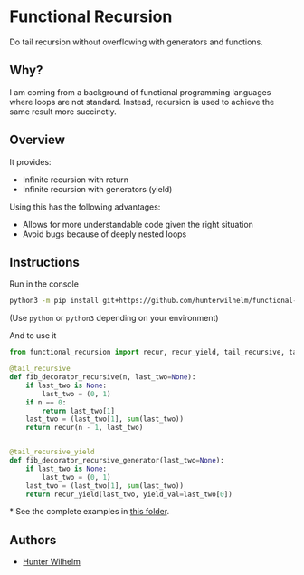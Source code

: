 # Functional Recursion
Do tail recursion without overflowing with generators and functions.

## Why?
I am coming from a background of functional programming languages where loops are not standard. Instead, recursion is used to achieve the same result more succinctly.

## Overview
It provides:
* Infinite recursion with return
* Infinite recursion with generators (yield)

Using this has the following advantages:
* Allows for more understandable code given the right situation
* Avoid bugs because of deeply nested loops

## Instructions
Run in the console
```bash
python3 -m pip install git+https://github.com/hunterwilhelm/functional-recursion.git
```
(Use `python` or `python3` depending on your environment)

And to use it

```python
from functional_recursion import recur, recur_yield, tail_recursive, tail_recursive_yield

@tail_recursive
def fib_decorator_recursive(n, last_two=None):
    if last_two is None:
        last_two = (0, 1)
    if n == 0:
        return last_two[1]
    last_two = (last_two[1], sum(last_two))
    return recur(n - 1, last_two)


@tail_recursive_yield
def fib_decorator_recursive_generator(last_two=None):
    if last_two is None:
        last_two = (0, 1)
    last_two = (last_two[1], sum(last_two))
    return recur_yield(last_two, yield_val=last_two[0])
```
\* See the complete examples in [this folder](./examples).

## Authors
* [Hunter Wilhelm](https://github.com/hunterwilhelm)
